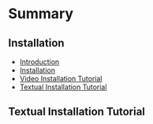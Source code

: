 # Summary

## Installation

* [Introduction](README.md)
* [Installation](chapter1.md)
* [Video Installation Tutorial](/chapter1.md#installation)
* [Textual Installation Tutorial](/textual-installation-tutorial.md#textual-installation-tutorial)

## Textual Installation Tutorial

